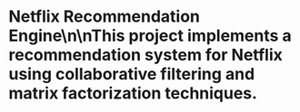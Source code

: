 # Netflix Recommendation Engine\n\nThis project implements a recommendation system for Netflix using collaborative filtering and matrix factorization techniques.
